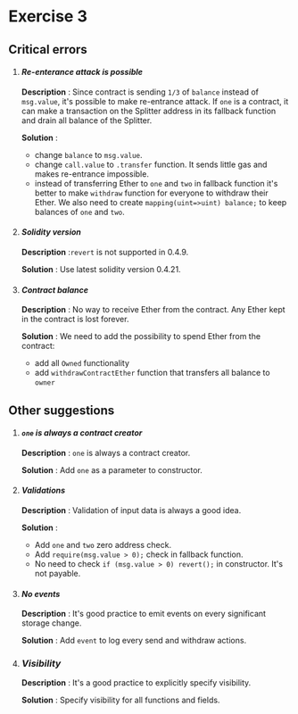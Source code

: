 # Exercise 3

## Critical errors

1.  #### ___Re-enterance attack is possible___
    **Description** : Since contract is sending `1/3` of `balance` instead of `msg.value`, it's possible to make re-entrance attack. If `one` is a contract, it can make a transaction on the Splitter address in its fallback function and drain all balance of the Splitter.

    **Solution** : 
    * change `balance` to `msg.value`.  
    * change `call.value` to `.transfer` function. It sends little gas and makes re-entrance impossible. 
    * instead of transferring Ether to `one` and `two` in fallback function it's better to make `withdraw` function for everyone to withdraw their Ether. We also need to create `mapping(uint=>uint) balance;` to keep balances of `one` and `two`.

    
1. #### ___Solidity version___ 
    **Description** :`revert` is not supported in 0.4.9.

    **Solution** : Use latest solidity version 0.4.21.

    
1. #### ___Contract balance___ 
    **Description** : No way to receive Ether from the contract. Any Ether kept in the contract is lost forever.

    **Solution** : We need to add the possibility to spend Ether from the contract: 
    * add all `Owned` functionality
    * add `withdrawContractEther` function that transfers all balance to `owner`


## Other suggestions


1. #### ___`one` is always a contract creator___ 
    **Description** : `one` is always a contract creator.

    **Solution** : Add `one` as a parameter to constructor.

1. #### ___Validations___ 
    **Description** : Validation of input data is always a good idea. 

    **Solution** :  
    * Add `one` and `two` zero address check.
    * Add `require(msg.value > 0);` check in fallback function.
    * No need to check `if (msg.value > 0) revert();` in constructor. It's not payable.

1. #### ___No events___ 
    **Description** : It's good practice to emit events on every significant storage change.

    **Solution** : Add `event` to log every send and withdraw actions.

1. ### ___Visibility___
    **Description** : It's a good practice to explicitly specify visibility. 

    **Solution** : Specify visibility for all functions and fields.
